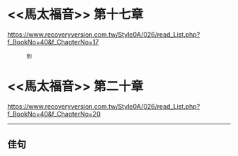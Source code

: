 # <<馬太福音>> 第十七章
<https://www.recoveryversion.com.tw/Style0A/026/read_List.php?f_BookNo=40&f_ChapterNo=17>

          到
          
# <<馬太福音>> 第二十章
<https://www.recoveryversion.com.tw/Style0A/026/read_List.php?f_BookNo=40&f_ChapterNo=20>

***
## 佳句
```

```

```

```

```

```

```

```
